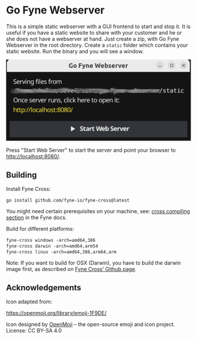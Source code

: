 # Go Fyne Webserver

This is a simple static webserver with a GUI frontend to start and stop it. It is useful if you have a static website
to share with your customer and he or she does not have a webserver at hand. Just create a zip, with Go Fyne Webserver
in the root directory. Create a `static` folder which contains your static website. Run the binary and you will see
a window.

![Ubuntu](doc/FyneUbuntu.png)

Press "Start Web Server" to start the server and point your browser to [http://localhost:8080/](http://localhost:8080/).


## Building

Install Fyne Cross:

```shell
go install github.com/fyne-io/fyne-cross@latest
```

You might need certain prerequisites on your machine, see:
[cross compiling section](https://developer.fyne.io/started/cross-compiling#compiling-from-a-development-computer) in
the Fyne docs.

Build for different platforms:

```shell
fyne-cross windows -arch=amd64,386
fyne-cross darwin -arch=amd64,arm54
fyne-cross linux -arch=amd64,386,arm64,arm
```

Note: If you want to build for OSX (Darwin), you have to build the darwin image first, as described on
[Fyne Cross' Github page](https://github.com/fyne-io/fyne-cross).


## Acknowledgements

Icon adapted from:

https://openmoji.org/library/emoji-1F9DE/

Icon designed by [OpenMoji](https://openmoji.org/) – the open-source emoji and icon project. License: CC BY-SA 4.0
